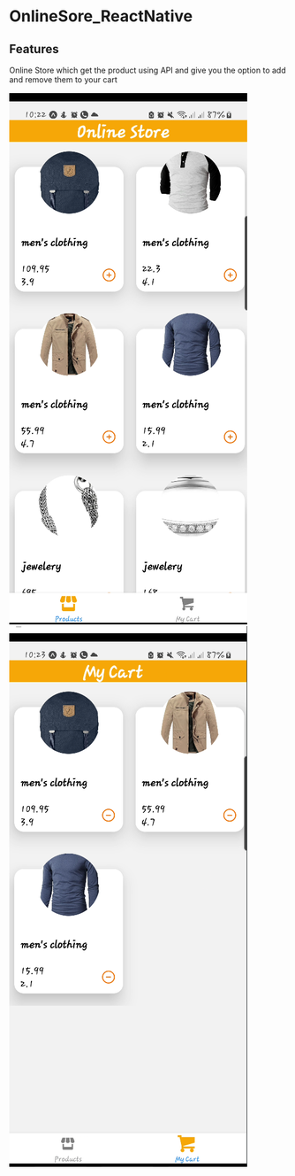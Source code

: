 # OnlineSore_ReactNative
<h2>Features</h2>
<p>Online Store which get the product using API and give you the option to add and remove them to your cart</p>
<div>
<img src="./assets/1.png">
</div>
<div>
<img src="./assets/2.png">
</div>
